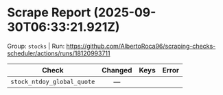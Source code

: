 # Scrape Report (2025-09-30T06:33:21.921Z)

Group: `stocks`  |  Run: https://github.com/AlbertoRoca96/scraping-checks-scheduler/actions/runs/18120993711

| Check | Changed | Keys | Error |
|---|:---:|:--|:--|
| `stock_ntdoy_global_quote` | — |  |  |
